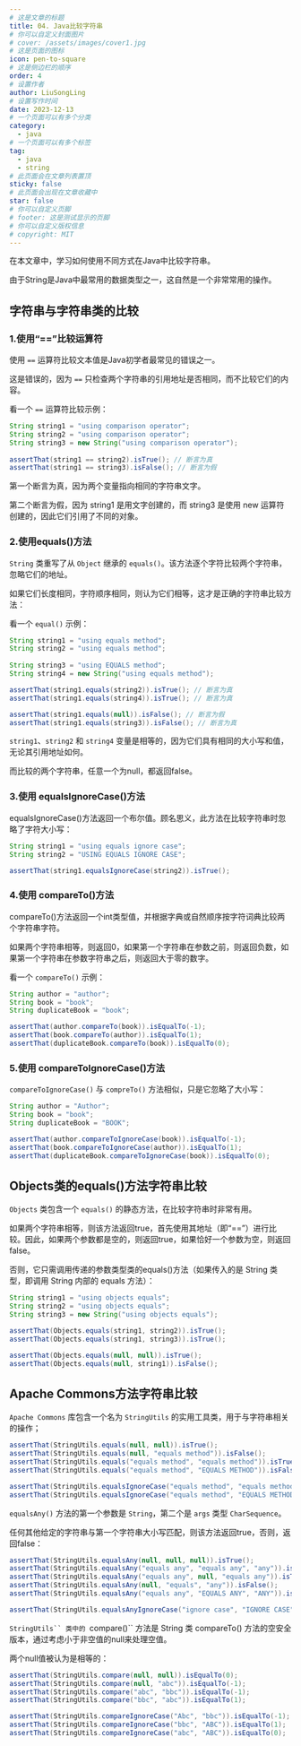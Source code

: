 ```yaml
---
# 这是文章的标题
title: 04. Java比较字符串
# 你可以自定义封面图片
# cover: /assets/images/cover1.jpg
# 这是页面的图标
icon: pen-to-square
# 这是侧边栏的顺序
order: 4
# 设置作者
author: LiuSongLing
# 设置写作时间
date: 2023-12-13
# 一个页面可以有多个分类
category:
  - java
# 一个页面可以有多个标签
tag:
  - java
  - string
# 此页面会在文章列表置顶
sticky: false
# 此页面会出现在文章收藏中
star: false
# 你可以自定义页脚
# footer: 这是测试显示的页脚
# 你可以自定义版权信息
# copyright: MIT
---
```


在本文章中，学习如何使用不同方式在Java中比较字符串。

由于String是Java中最常用的数据类型之一，这自然是一个非常常用的操作。
<!-- more -->

## 字符串与字符串类的比较

### 1.使用“==”比较运算符

使用 `==` 运算符比较文本值是Java初学者最常见的错误之一。

这是错误的，因为 `==` 只检查两个字符串的引用地址是否相同，而不比较它们的内容。

看一个 `==` 运算符比较示例：

```java
String string1 = "using comparison operator";
String string2 = "using comparison operator";
String string3 = new String("using comparison operator");
 
assertThat(string1 == string2).isTrue(); // 断言为真
assertThat(string1 == string3).isFalse(); // 断言为假
```

第一个断言为真，因为两个变量指向相同的字符串文字。

第二个断言为假，因为 string1 是用文字创建的，而 string3 是使用 new 运算符创建的，因此它们引用了不同的对象。

### 2.使用equals()方法

`String` 类重写了从 `Object` 继承的 `equals()`。该方法逐个字符比较两个字符串，忽略它们的地址。

如果它们长度相同，字符顺序相同，则认为它们相等，这才是正确的字符串比较方法：

看一个 `equal()` 示例：

```java
String string1 = "using equals method";
String string2 = "using equals method";
        
String string3 = "using EQUALS method";
String string4 = new String("using equals method");

assertThat(string1.equals(string2)).isTrue(); // 断言为真
assertThat(string1.equals(string4)).isTrue(); // 断言为真

assertThat(string1.equals(null)).isFalse(); // 断言为假
assertThat(string1.equals(string3)).isFalse(); // 断言为真
```

`string1`、`string2` 和 `string4` 变量是相等的，因为它们具有相同的大小写和值，无论其引用地址如何。

而比较的两个字符串，任意一个为null，都返回false。

### 3.使用 equalsIgnoreCase()方法

equalsIgnoreCase()方法返回一个布尔值。顾名思义，此方法在比较字符串时忽略了字符大小写：

```java
String string1 = "using equals ignore case";
String string2 = "USING EQUALS IGNORE CASE";

assertThat(string1.equalsIgnoreCase(string2)).isTrue();
```

### 4.使用 compareTo()方法

compareTo()方法返回一个int类型值，并根据字典或自然顺序按字符词典比较两个字符串字符。

如果两个字符串相等，则返回0，如果第一个字符串在参数之前，则返回负数，如果第一个字符串在参数字符串之后，则返回大于零的数字。

看一个 `compareTo()` 示例：

```java
String author = "author";
String book = "book";
String duplicateBook = "book";

assertThat(author.compareTo(book)).isEqualTo(-1);
assertThat(book.compareTo(author)).isEqualTo(1);
assertThat(duplicateBook.compareTo(book)).isEqualTo(0);
```

### 5.使用 compareToIgnoreCase()方法

`compareToIgnoreCase()` 与 `compreTo()` 方法相似，只是它忽略了大小写：

```java
String author = "Author";
String book = "book";
String duplicateBook = "BOOK";

assertThat(author.compareToIgnoreCase(book)).isEqualTo(-1);
assertThat(book.compareToIgnoreCase(author)).isEqualTo(1);
assertThat(duplicateBook.compareToIgnoreCase(book)).isEqualTo(0);
```

## Objects类的equals()方法字符串比较

`Objects` 类包含一个 `equals()` 的静态方法，在比较字符串时非常有用。

如果两个字符串相等，则该方法返回true，首先使用其地址（即“==”）进行比较。因此，如果两个参数都是空的，则返回true，如果恰好一个参数为空，则返回false。

否则，它只需调用传递的参数类型类的equals()方法（如果传入的是 String 类型，即调用 String 内部的 equals 方法）：

```java
String string1 = "using objects equals";
String string2 = "using objects equals";
String string3 = new String("using objects equals");

assertThat(Objects.equals(string1, string2)).isTrue();
assertThat(Objects.equals(string1, string3)).isTrue();

assertThat(Objects.equals(null, null)).isTrue();
assertThat(Objects.equals(null, string1)).isFalse();
```

## Apache Commons方法字符串比较

`Apache Commons` 库包含一个名为 `StringUtils` 的实用工具类，用于与字符串相关的操作；

```java
assertThat(StringUtils.equals(null, null)).isTrue();
assertThat(StringUtils.equals(null, "equals method")).isFalse();
assertThat(StringUtils.equals("equals method", "equals method")).isTrue();
assertThat(StringUtils.equals("equals method", "EQUALS METHOD")).isFalse();

assertThat(StringUtils.equalsIgnoreCase("equals method", "equals method")).isTrue();
assertThat(StringUtils.equalsIgnoreCase("equals method", "EQUALS METHOD")).isTrue();
```

`equalsAny()` 方法的第一个参数是 `String`，第二个是 `args` 类型 `CharSequence`。

任何其他给定的字符串与第一个字符串大小写匹配，则该方法返回true，否则，返回false：

```java
assertThat(StringUtils.equalsAny(null, null, null)).isTrue();
assertThat(StringUtils.equalsAny("equals any", "equals any", "any")).isTrue();
assertThat(StringUtils.equalsAny("equals any", null, "equals any")).isTrue();
assertThat(StringUtils.equalsAny(null, "equals", "any")).isFalse();
assertThat(StringUtils.equalsAny("equals any", "EQUALS ANY", "ANY")).isFalse();

assertThat(StringUtils.equalsAnyIgnoreCase("ignore case", "IGNORE CASE", "any")).isTrue();
```

`StringUtils`` 类中的 `compare()`` 方法是 String 类 compareTo() 方法的空安全版本，通过考虑小于非空值的null来处理空值。

两个null值被认为是相等的：

```java
assertThat(StringUtils.compare(null, null)).isEqualTo(0);
assertThat(StringUtils.compare(null, "abc")).isEqualTo(-1);
assertThat(StringUtils.compare("abc", "bbc")).isEqualTo(-1);
assertThat(StringUtils.compare("bbc", "abc")).isEqualTo(1);

assertThat(StringUtils.compareIgnoreCase("Abc", "bbc")).isEqualTo(-1);
assertThat(StringUtils.compareIgnoreCase("bbc", "ABC")).isEqualTo(1);
assertThat(StringUtils.compareIgnoreCase("abc", "ABC")).isEqualTo(0);
```


